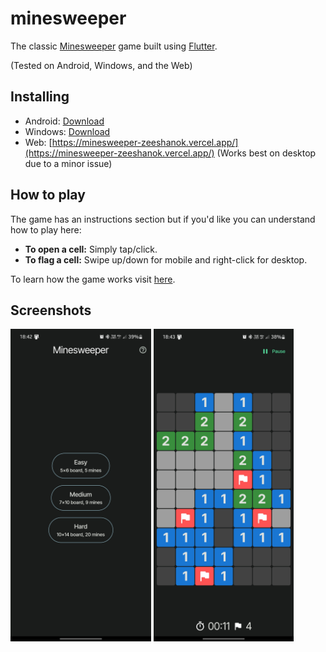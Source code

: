 # minesweeper

The classic [Minesweeper](https://en.wikipedia.org/wiki/Minesweeper_(video_game)) game built using [Flutter](https://flutter.dev).

(Tested on Android, Windows, and the Web)

## Installing
- Android: [Download](https://github.com/zeeshanok/minesweeper/releases/download/v1.0.0/android-arm64-v8a.apk)
- Windows: [Download](https://github.com/zeeshanok/minesweeper/releases/download/v1.0.0/windows-x64.zip)
- Web: [https://minesweeper-zeeshanok.vercel.app/](https://minesweeper-zeeshanok.vercel.app/) (Works best on desktop due to a minor issue)

## How to play
The game has an instructions section but if you'd like you can understand how to play here:
- __To open a cell:__ Simply tap/click.
- __To flag a cell:__ Swipe up/down for mobile and right-click for desktop.

To learn how the game works visit [here](https://en.wikipedia.org/wiki/Minesweeper_(video_game)#Gameplay).
## Screenshots
<img src="images/home.jpg" alt="Minesweeeper home page" height="500"> 
<img src="images/game.jpg" alt="Minesweeper game" height="500">
